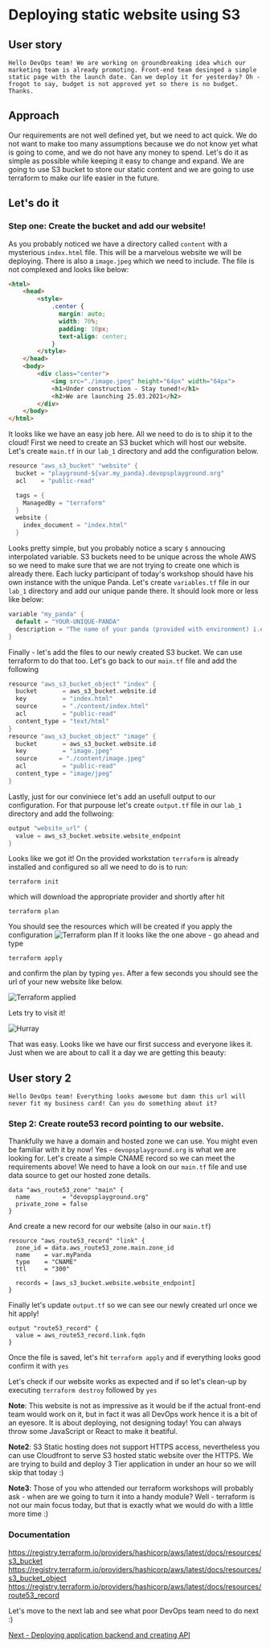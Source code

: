 # Deploying static website using S3
## User story
```
Hello DevOps team! We are working on groundbreaking idea which our marketing team is already promoting. Front-end team desinged a simple static page with the launch date. Can we deploy it for yesterday? Oh - frogot to say, budget is not approved yet so there is no budget. Thanks.
```
## Approach
Our requirements are not well defined yet, but we need to act quick. We do not want to make too many assumptions because we do not know yet what is going to come, and we do not have any money to spend. Let's do it as simple as possible while keeping it easy to change and expand.
We are going to use S3 bucket to store our static content and we are going to use terraform to make our life easier in the future.

## Let's do it
### Step one: Create the bucket and add our website!
As you probably noticed we have a directory called `content` with a mysterious `index.html` file. This will be a marvelous website we will be deploying. There is also a `image.jpeg` which we need to include. The file is not complexed and looks like below:
```html
<html>
    <head>
        <style>
            .center {
              margin: auto;
              width: 70%;
              padding: 10px;
              text-align: center;
            }
        </style>
    </head>
    <body>
        <div class="center">
            <img src="./image.jpeg" height="64px" width="64px">
            <h1>Under construction - Stay tuned!</h1>
            <h2>We are launching 25.03.2021</h2>
        </div>
    </body>
</html>
```
It looks like we have an easy job here. All we need to do is to ship it to the cloud!
First we need to create an S3 bucket which will host our website. Let's create `main.tf` in our `lab_1` directory and add the configuration below.
```go
resource "aws_s3_bucket" "website" {
  bucket = "playground-${var.my_panda}.devopsplayground.org"
  acl    = "public-read"

  tags = {
    ManagedBy = "terraform"
  }
  website {
    index_document = "index.html"
  }
```
Looks pretty simple, but you probably notice a scary `$` annoucing interpolated variable. S3 buckets need to be unique across the whole AWS so we need to make sure that we are not trying to create one which is already there. Each lucky participant of today's workshop should have his own instance with the unique Panda. Let's create `variables.tf` file in our `lab_1` directory and add our unique pande there.
It should look more or less like below:
```go
variable "my_panda" {
  default = "YOUR-UNIQUE-PANDA"
  description = "The name of your panda (provided with environment) i.e. happy-panda"
}
```
Finally - let's add the files to our newly created S3 bucket. We can use terraform to do that too. Let's go back to our `main.tf` file and add the following
```go
resource "aws_s3_bucket_object" "index" {
  bucket       = aws_s3_bucket.website.id
  key          = "index.html"
  source       = "./content/index.html"
  acl          = "public-read"
  content_type = "text/html"
}
resource "aws_s3_bucket_object" "image" {
  bucket       = aws_s3_bucket.website.id
  key          = "image.jpeg"
  source      = "./content/image.jpeg"
  acl          = "public-read"
  content_type = "image/jpeg"
}
```
Lastly, just for our conviniece let's add an usefull output to our configuration. For that purpouse let's create `output.tf` file in our `lab_1` directory and add the follwoing:
```go
output "website_url" {
  value = aws_s3_bucket.website.website_endpoint
}
```
Looks like we got it! On the provided workstation `terraform` is already installed and configured so all we need to do is to run:
```
terraform init
```
which will download the appropriate provider and shortly after hit
```
terraform plan
```
You should see the resources which will be created if you apply the configuration
![Terraform plan](./readme-images/lab-1-01.png)
If it looks like the one above - go ahead and type
```
terraform apply
```
and confirm the plan by typing `yes`. After a few seconds you should see the url of your new website like below.

![Terraform applied](./readme-images/lab-1-02.png)

Lets try to visit it!

![Hurray](./readme-images/lab-1-03.png)

That was easy. Looks like we have our first success and everyone likes it. Just when we are about to call it a day we are getting this beauty:

## User story 2
```
Hello DevOps team! Everything looks awesome but damn this url will never fit my business card! Can you do something about it?
```
### Step 2: Create route53 record pointing to our website.
Thankfully we have a domain and hosted zone we can use. You might even be familiar with it by now! Yes - `devopsplayground.org` is what we are looking for. Let's create a simple CNAME record so we can meet the requirements above! We need to have a look on our `main.tf` file and use data source to get our hosted zone details.
```golang
data "aws_route53_zone" "main" {
  name         = "devopsplayground.org"
  private_zone = false
}
```
And create a new record for our website (also in our `main.tf`)
```golang
resource "aws_route53_record" "link" {
  zone_id = data.aws_route53_zone.main.zone_id
  name    = var.myPanda
  type    = "CNAME"
  ttl     = "300"

  records = [aws_s3_bucket.website.website_endpoint]
}
```
Finally let's update `output.tf` so we can see our newly created url once we hit apply!
```golang
output "route53_record" {
  value = aws_route53_record.link.fqdn
}
```
Once the file is saved, let's hit `terraform apply` and if everything looks good confirm it with `yes`

Let's check if our website works as expected and if so let's clean-up by executing `terraform destroy` followed by `yes`

**Note**: This website is not as impressive as it would be if the actual front-end team would work on it, but in fact it was all DevOps work hence it is a bit of an eyesore. It is about deploying, not designing today! You can always throw some JavaScript or React to make it beatiful.

**Note2**: S3 Static hosting does not support HTTPS access, nevertheless you can use Cloudfront to serve S3 hosted static website over the HTTPS. We are trying to build and deploy 3 Tier application in under an hour so we will skip that today :) 

**Note3**: Those of you who attended our terraform workshops will probably ask - when are we going to turn it into a handy module? Well - terraform is not our main focus today, but that is exactly what we would do with a little more time :)

### Documentation
https://registry.terraform.io/providers/hashicorp/aws/latest/docs/resources/s3_bucket
https://registry.terraform.io/providers/hashicorp/aws/latest/docs/resources/s3_bucket_object
https://registry.terraform.io/providers/hashicorp/aws/latest/docs/resources/route53_record

Let's move to the next lab and see what poor DevOps team need to do next :) 

[Next - Deploying application backend and creating API](../lab_2/README.md)